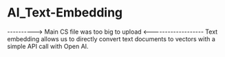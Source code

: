 # AI_Text-Embedding
----------> Main CS file was too big to upload <-------------------
Text embedding allows us to directly convert text documents to vectors with a simple API call with Open AI.
